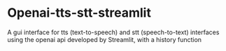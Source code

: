 # Openai-tts-stt-streamlit
A gui interface for tts (text-to-speech) and stt (speech-to-text) interfaces using the openai api developed by Streamlit, with a history function
